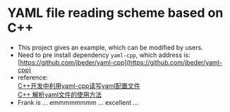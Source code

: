 # YAML file reading scheme based on C++    
* This project gives an example, which can be modified by users.         
* Need to pre install dependency `yaml-cpp`, which address is:    
 [https://github.com/jbeder/yaml-cpp](https://github.com/jbeder/yaml-cpp)
* reference:    
 [C++开发中利用yaml-cpp读写yaml配置文件](https://blog.csdn.net/briblue/article/details/89515470)     
 [C++ 解析yaml文件的使用方法](https://blog.csdn.net/sunlin972913894/article/details/103038082)   
* Frank is ... emmmmmmmm ... excellent ...   
